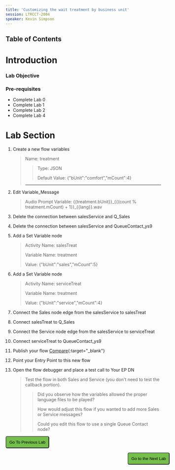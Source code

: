 ```yaml
---
title: 'Customizing the wait treatment by business unit'
session: LTRCCT-2004
speaker: Kevin Simpson
---
```


## Table of Contents

# Introduction
### Lab Objective

### Pre-requisites
- Complete Lab 0
- Complete Lab 1
- Complete Lab 2
- Complete Lab 4

# Lab Section


1. Create a new flow variables
   > Name: treatment
    >
    >> Type: JSON
    >>
    >> Default Value: \{"bUnit":"comfort","mCount":4\}
    >
    > ---
2. Edit Variable_Message
   > Audio Prompt Variable: \{\{treatment.bUnit\}\}\_{\{(count % treatment.mCount) + 1\}\}\_\{\{lang\}\}.wav
   >
   >
3. Delete the connection between salesService and Q_Sales
4. Delete the connection between salesService and QueueContact_ys9
5. Add a Set Variable node
   > Activity Name: salesTreat
   >
   > Variable Name: treatment
   >
   > Value: \{"bUnit":"sales","mCount":5\}
   >
6. Add a Set Variable node
   > Activity Name: serviceTreat
   >
   > Variable Name: treatment
   >
   > Value: \{"bUnit":"service","mCount":4\}
   >
7. Connect the Sales node edge from the salesService to salesTreat
8. Connect salesTreat to Q_Sales
9.  Connect the Service node edge from the salesService to serviceTreat
10. Connect serviceTreat to QueueContact_ys9

11. Publish your flow [Compare](images/CL_1_salesService_lang_treatment.jpg){:target="\_blank"}
12. Point your Entry Point to this new flow
13. Open the flow debugger and place a test call to <w class= "DN_out" >Your EP DN</w>
    > Test the flow in both Sales and Service (you don't need to test the callback portion).
    >
    >> Did you observe how the variables allowed the proper language files to be played?
    >>
    >> How would adjust this flow if you wanted to add more Sales or Service messages?
    >>
    >> Could you edit this flow to use a single Queue Contact node?

















<script>
function mainPage() {window.location.href = "Lab_4";}
function nextLab() 
 {
 window.location.href = "Lab_6";
 }
</script>

<div id="button-row">
<button onclick="mainPage()" style="
  border-radius: 5px;
  background-color: rgb(116,191,75);
  padding: 10px;">Go To Previous Lab</button>

<button onclick="nextLab()" style="
  position: absolute;
  right: 200px;
  border-radius: 5px;
  background-color: rgb(116,191,75);
  padding: 10px;">Go to the Next Lab</button>

</div>
